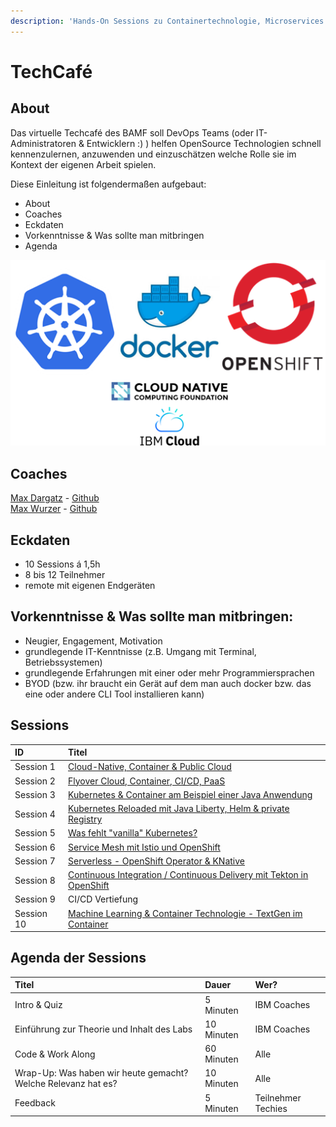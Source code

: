 ```yaml
---
description: 'Hands-On Sessions zu Containertechnologie, Microservices & Kubernetes'
---
```


# TechCafé

## About

Das virtuelle Techcafé des BAMF soll DevOps Teams \(oder IT-Administratoren & Entwicklern :\) \) helfen OpenSource Technologien schnell kennenzulernen, anzuwenden und einzuschätzen welche Rolle sie im Kontext der eigenen Arbeit spielen.

Diese Einleitung ist folgendermaßen aufgebaut:

* About
* Coaches
* Eckdaten
* Vorkenntnisse & Was sollte man mitbringen
* Agenda

![](.gitbook/assets/image%20%2819%29.png)

## Coaches

[Max Dargatz](https://www.linkedin.com/in/max-dargatz-04851239/) - [Github](https://github.com/maxisses)  
[Max Wurzer](https://de.linkedin.com/in/maximilian-wurzer) - [Github](https://github.com/wumaxd)

## **Eckdaten**

* 10 Sessions á 1,5h
* 8 bis 12 Teilnehmer
* remote mit eigenen Endgeräten

## **Vorkenntnisse & Was sollte man mitbringen:**

* Neugier, Engagement, Motivation
* grundlegende IT-Kenntnisse \(z.B. Umgang mit Terminal, Betriebssystemen\)
* grundlegende Erfahrungen mit einer oder mehr Programmiersprachen
* BYOD \(bzw. ihr braucht ein Gerät auf dem man auch docker bzw. das eine oder andere CLI Tool installieren kann\)

## Sessions

| ID | Titel |
| :--- | :--- |
| Session 1 | [Cloud-Native, Container & Public Cloud](sessions/app-entwicklung-auf-der-cloud/) |
| Session 2 | [Flyover Cloud, Container, CI/CD, PaaS](sessions/session-2-folgt/) |
| Session 3 | [Kubernetes & Container am Beispiel einer Java Anwendung](sessions/session-3-kubernetes/) |
| Session 4 | [Kubernetes Reloaded mit Java Liberty, Helm & private Registry](sessions/session-4-kubernetes-reloaded-mit-java-liberty/) |
| Session 5 | [Was fehlt "vanilla" Kubernetes?](sessions/session-5-what-lacks-vanilla-k8s/) |
| Session 6 | [Service Mesh mit Istio und OpenShift](sessions/session-6-service-mesh/) |
| Session 7 | [Serverless - OpenShift Operator & KNative](sessions/session-8-knative-und-serverless/) |
| Session 8 | [Continuous Integration / Continuous Delivery mit Tekton in OpenShift](sessions/session-7/) |
| Session 9 | CI/CD Vertiefung |
| Session 10 | [Machine Learning & Container Technologie - TextGen im Container](sessions/session-10-deep-learning-und-container/) |

## Agenda der Sessions

| Titel | Dauer | Wer? |
| :--- | :--- | :--- |
| Intro & Quiz | 5 Minuten | IBM Coaches |
| Einführung zur Theorie und Inhalt des Labs | 10 Minuten | IBM Coaches |
| Code & Work Along | 60 Minuten | Alle |
| Wrap-Up: Was haben wir heute gemacht? Welche Relevanz hat es? | 10 Minuten | Alle |
| Feedback | 5 Minuten | Teilnehmer Techies |

